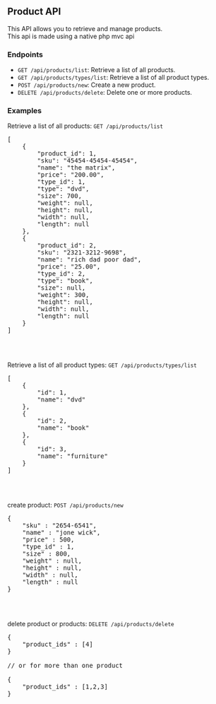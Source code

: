 ## Product API

This API allows you to retrieve and manage products.
<br>
This api is made using a native php mvc api

### Endpoints

- `GET /api/products/list`: Retrieve a list of all products.
- `GET /api/products/types/list`: Retrieve a list of all product types.
- `POST /api/products/new`: Create a new product.
- `DELETE /api/products/delete`: Delete one or more products.

### Examples

Retrieve a list of all products: `GET /api/products/list`

<pre>
[
    {
        "product_id": 1,
        "sku": "45454-45454-45454",
        "name": "the matrix",
        "price": "200.00",
        "type_id": 1,
        "type": "dvd",
        "size": 700,
        "weight": null,
        "height": null,
        "width": null,
        "length": null
    },
    {
        "product_id": 2,
        "sku": "2321-3212-9698",
        "name": "rich dad poor dad",
        "price": "25.00",
        "type_id": 2,
        "type": "book",
        "size": null,
        "weight": 300,
        "height": null,
        "width": null,
        "length": null
    }
]
</pre>

<br>
<br>

Retrieve a list of all product types: `GET /api/products/types/list`

<pre>
[
    {
        "id": 1,
        "name": "dvd"
    },
    {
        "id": 2,
        "name": "book"
    },
    {
        "id": 3,
        "name": "furniture"
    }
]
</pre>

<br>
<br>

create product: `POST /api/products/new`

<pre>
{
    "sku" : "2654-6541",
    "name" : "jone wick",
    "price" : 500,
    "type_id" : 1,
    "size" : 800,
    "weight" : null,
    "height" : null,
    "width" : null,
    "length" : null
}
</pre>

<br>
<br>

delete product or products: `DELETE /api/products/delete`

<pre>
{
    "product_ids" : [4]
}

// or for more than one product

{
    "product_ids" : [1,2,3]
}
</pre>